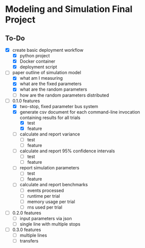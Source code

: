# Modeling and Simulation Final Project

## To-Do

- [X] create basic deployment workflow
  - [X] python project
  - [X] Docker container
  - [X] deployment script
- [ ] paper outline of simulation model
  - [X] what am I measuring
  - [X] what are the fixed parameters
  - [X] what are the random parameters
  - [ ] how are the random parameters distributed
- [ ] 0.1.0 features
  - [X] two-stop, fixed parameter bus system
  - [X] generate csv document for each command-line invocation
    containing results for all trials
    - [X] test
    - [X] feature
  - [ ] calculate and report variance
    - [ ] test
    - [ ] feature
  - [ ] calculate and report 95% confidence intervals
    - [ ] test
    - [ ] feature
  - [ ] report simulation parameters
    - [ ] test
    - [ ] feature
  - [ ] calculate and report benchmarks
    - [ ] events processed
    - [ ] runtime per trial
    - [ ] memory usage per trial
    - [ ] rns used per trial
- [ ] 0.2.0 features
  - [ ] input parameters via json
  - [ ] single line with multiple stops
- [ ] 0.3.0 features
  - [ ] multiple lines
  - [ ] transfers
